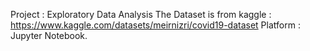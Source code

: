 Project :
       Exploratory Data Analysis
        The Dataset is from kaggle : https://www.kaggle.com/datasets/meirnizri/covid19-dataset
        Platform : Jupyter Notebook.
